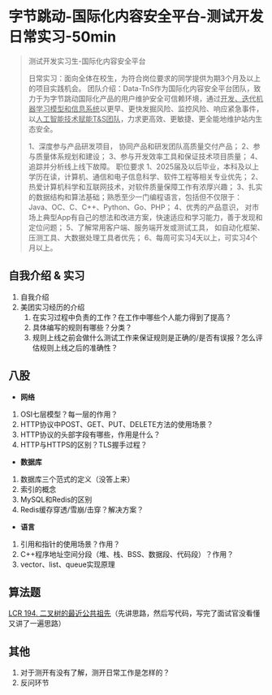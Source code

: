 

# 字节跳动-国际化内容安全平台-测试开发日常实习-50min

> 测试开发实习生-国际化内容安全平台
>
> 日常实习：面向全体在校生，为符合岗位要求的同学提供为期3个月及以上的项目实践机会。
> 团队介绍：Data-TnS作为国际化内容安全平台团队，致力于为字节跳动国际化产品的用户维护安全可信赖环境，通过<u>开发、迭代机器学习模型和信息系统</u>以更早、更快发掘风险、监控风险、响应紧急事件，以<u>人工智能技术赋能T&S团队</u>，力求更高效、更敏捷、更全能地维护站内生态安全。
>
> 1、深度参与产品研发项目， 协同产品和研发团队高质量交付产品；
> 2、参与质量体系规划和建设；
> 3、参与开发效率工具和保证技术项目质量；
> 4、追踪并分析线上线下故障。
> 职位要求
> 1、2025届及以后毕业，本科及以上学历在读，计算机、通信和电子信息科学、软件工程等相关专业优先； 
> 2、热爱计算机科学和互联网技术，对软件质量保障工作有浓厚兴趣； 
> 3、扎实的数据结构和算法基础；熟悉至少一门编程语言，包括但不仅限于：Java、OC、C、C++、Python、Go、PHP；
> 4、优秀的产品意识， 对市场上典型App有自己的想法和改进方案，快速适应和学习能力，善于发现和定位问题；
> 5、了解常用客户端、服务端开发或测试工具， 如自动化框架、压测工具、大数据处理工具者优先；
> 6、每周可实习4天以上，可实习4个月以上。

## 自我介绍 & 实习

1. 自我介绍
2. 美团实习经历的介绍
   1. 在实习过程中负责的工作？在工作中哪些个人能力得到了提高？
   2. 具体编写的规则有哪些？分类？
   3. 规则上线之前会做什么测试工作来保证规则是正确的/是否有误报？怎么评估规则上线之后的准确性？

## 八股

- **网络**

1. OSI七层模型？每一层的作用？
2. HTTP协议中POST、GET、PUT、DELETE方法的使用场景？
3. HTTP协议的头部字段有哪些，作用是什么？
4. HTTP与HTTPS的区别？TLS握手过程？

- **数据库**

1. 数据库三个范式的定义（没答上来）
2. 索引的概念
3. MySQL和Redis的区别
4. Redis缓存穿透/雪崩/击穿？解决方案？

- **语言**

1. 引用和指针的使用场景？作用？
2. C++程序地址空间分段（堆、栈、BSS、数据段、代码段）？作用？
3. vector、list、queue实现原理

## 算法题

[LCR 194. 二叉树的最近公共祖先](https://leetcode.cn/problems/er-cha-shu-de-zui-jin-gong-gong-zu-xian-lcof/)（先讲思路，然后写代码，写完了面试官没看懂又讲了一遍思路）

## 其他

1. 对于测开有没有了解，测开日常工作是怎样的？
2. 反问环节

